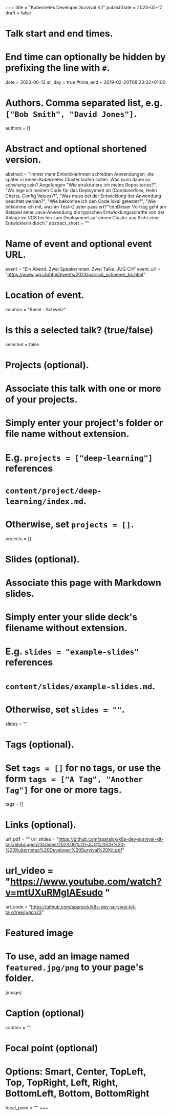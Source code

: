 +++
title = "Kubernetes Developer Survival Kit"
publishDate = 2023-05-17
draft = false

# Talk start and end times.
#   End time can optionally be hidden by prefixing the line with `#`.
date = 2023-06-12
all_day = true
#time_end = 2019-02-20T08:23:32+01:00

# Authors. Comma separated list, e.g. `["Bob Smith", "David Jones"]`.
authors = []

# Abstract and optional shortened version.
abstract = "Immer mehr Entwicklerinnen schreiben Anwendungen, die später in einem Kubernetes Cluster laufen sollen. Was kann dabei so schwierig sein? Angefangen \"Wie strukturiere ich meine Repositories?\", \"Wo lege ich meinen Code für das Deployment ab (Containerfiles, Helm Charts, Config Values)?\",  \"Was muss bei der Entwicklung der Anwendung beachtet werden?\",  \"Wie bekomme ich den Code lokal getestet?\", \"Wie bekomme ich mit,  was im Test-Cluster passiert?\"\n\nDieser Vortrag geht am Beispiel einer Java-Anwendung die typischen Entwicklungsschritte von der Ablage im VCS bis hin zum Deployment auf einem Cluster aus Sicht einer Entwicklerin durch."
abstract_short = ""

# Name of event and optional event URL.
event = "Ein Abend. Zwei Speakerinnen. Zwei Talks. JUG CH"
event_url = "https://www.jug.ch/html/events/2023/parsick_schoener_bs.html"

# Location of event.
location = "Basel - Schweiz"

# Is this a selected talk? (true/false)
selected = false

# Projects (optional).
#   Associate this talk with one or more of your projects.
#   Simply enter your project's folder or file name without extension.
#   E.g. `projects = ["deep-learning"]` references
#   `content/project/deep-learning/index.md`.
#   Otherwise, set `projects = []`.
projects = []

# Slides (optional).
#   Associate this page with Markdown slides.
#   Simply enter your slide deck's filename without extension.
#   E.g. `slides = "example-slides"` references
#   `content/slides/example-slides.md`.
#   Otherwise, set `slides = ""`.
slides = ""

# Tags (optional).
#   Set `tags = []` for no tags, or use the form `tags = ["A Tag", "Another Tag"]` for one or more tags.
tags = []

# Links (optional).
url_pdf = ""
url_slides = "https://github.com/sparsick/k8s-dev-survival-kit-talk/blob/jugch23/slides/2023.06%20-JUG%20CH%20-%20Kubernetes%20Developer%20Survival%20Kit.pdf"
# url_video = "https://www.youtube.com/watch?v=mtUXuRMgIAEsudo "
url_code = "https://github.com/sparsick/k8s-dev-survival-kit-talk/tree/jugch23"

# Featured image
# To use, add an image named `featured.jpg/png` to your page's folder.
[image]
  # Caption (optional)
  caption = ""

  # Focal point (optional)
  # Options: Smart, Center, TopLeft, Top, TopRight, Left, Right, BottomLeft, Bottom, BottomRight
  focal_point = ""
+++
